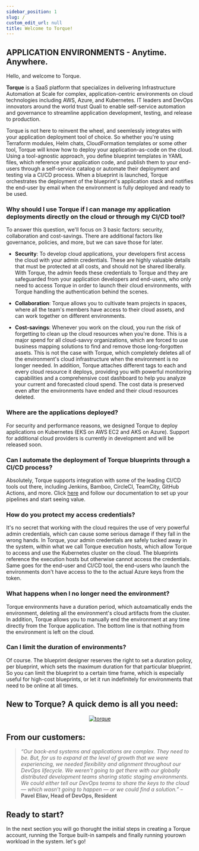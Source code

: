 ```yaml
---
sidebar_position: 1
slug: /
custom_edit_url: null
title: Welcome to Torque!
---
```



## APPLICATION ENVIRONMENTS - Anytime. Anywhere.
Hello, and welcome to Torque. 

**Torque** is a SaaS platform that specializes in delivering Infrastructure Automation at Scale for complex, application-centric environments on cloud technologies including AWS, Azure, and Kubernetes. IT leaders and DevOps innovators around the world trust Quali to enable self-service automation and governance to streamline application development, testing, and release to production.

Torque is not here to reinvent the wheel, and seemlessly integrates with your application deployment tool of choice. So whether you're using Terraform modules, Helm chats, CloudFormation templates or some other tool, Torque will know how to deploy your application-as-code on the cloud. Using a tool-agnostic approach, you define blueprint templates in YAML files, which reference your application code, and publish them to your end-users through a self-service catalog or automate their deployment and testing via a CI/CD process. When a blueprint is launched, Torque orchestrates the deployment of the blueprint's application stack and notifies the end-user by email when the environment is fully deployed and ready to be used.

### Why should I use Torque if I can manage my application deployments directly on the cloud or through my CI/CD tool?
To answer this question, we'll focus on 3 basic factors: security, collaboration and cost-savings. There are additional factors like governance, policies, and more, but we can save those for later.

* __Security__: To develop cloud applications, your developers first access the cloud with your admin credentials. These are highly valuable details that must be protected at all costs, and should not be shared liberally. With Torque, the admin feeds these credentials to Torque and they are safeguarded from your application developers and end-users, who only need to access Torque in order to launch their cloud environments, with Torque handling the authentication behind the scenes.

* __Collaboration__: Torque allows you to cultivate team projects in spaces, where all the team's members have access to their cloud assets, and can work together on different environments.

* __Cost-savings__: Whenever you work on the cloud, you run the risk of forgetting to clean up the cloud resources when you're done. This is a major spend for all cloud-savvy organizations, which are forced to use business mapping solutions to find and remove those long-forgotten assets. This is not the case with Torque, which completely deletes all of the environment's cloud infrastructure when the environment is no longer needed. In addition, Torque attaches different tags to each and every cloud resource it deploys, providing you with powerful monitoring capabilities and a comprehensive cost dashboard to help you analyze your current and forecasted cloud spend. The cost data is preserved even after the environments have ended and their cloud resources deleted.

### Where are the applications deployed?
For security and performance reasons, we designed Torque to deploy applications on Kubernetes (EKS on AWS EC2 and AKS on Azure). Support for additional cloud providers is currently in development and will be released soon.

### Can I automate the deployment of Torque blueprints through a CI/CD process?
Absolutely, Torque supports integration with some of the leading CI/CD tools out there, including Jenkins, Bamboo, CircleCI, TeamCity, GitHub Actions, and more. Click [here](/eco-system/ci-cd) and follow our documentation to set up your pipelines and start seeing value.

### How do you protect my access credentials?
It's no secret that working with the cloud requires the use of very powerful admin credentials, which can cause some serious damage if they fall in the wrong hands. In Torque, your admin credentials are safely tucked away in the system, within what we call Torque execution hosts, which allow Torque to access and use the Kubernetes cluster on the cloud. The blueprints reference the execution hosts but otherwise cannot access the credentials. Same goes for the end-user and CI/CD tool, the end-users who launch the environments don't have access to the to the actual Azure keys from the token.

### What happens when I no longer need the environment?
Torque environments have a duration period, which autoamatically ends the environment, deleting all the environment's cloud artifacts from the cluster. In addition, Torque allows you to manually end the environment at any time directly from the Torque application. The bottom line is that nothing from the environment is left on the cloud.

### Can I limit the duration of environments?
Of course. The blueprint designer reserves the right to set a duration policy, per blueprint, which sets the maximum duration for that particular blueprint. So you can limit the blueprint to a certain time frame, which is especially useful for high-cost blueprints, or let it run indefinitely for environments that need to be online at all times.

## New to Torque? A quick demo is all you need: 
<div align="center">
  <a href="https://youtu.be/kMbJ7IRDV7w"><img src="https://img.youtube.com/vi/kMbJ7IRDV7w/0.jpg" alt="torque"></img></a>
</div>


## From our customers:
> *“Our back-end systems and applications are complex. They need to be. But, for us to expand at the level of growth that we were experiencing, we needed flexibility and alignment throughout our DevOps lifecycle. We weren’t going to get there with our globally distributed development teams sharing static staging environments. We could either tell our DevOps teams to share the keys to the cloud — which wasn’t going to happen — or we could find a solution.”* – **Pavel Eliav, Head of DevOps, Resident**

## Ready to start?
In the next section you will go thorught the initial steps in creating a Torque account, running the Torque built-in sampels and finally running yourown workload in the system. let's go!

 

